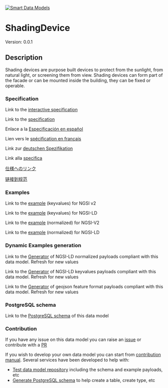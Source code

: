 [![Smart Data Models](https://smartdatamodels.org/wp-content/uploads/2022/01/SmartDataModels_logo.png "Logo")](https://smartdatamodels.org)
# ShadingDevice
Version: 0.0.1

## Description 

Shading devices are purpose built devices to protect from the sunlight, from natural light, or screening them from view. Shading devices can form part of the facade or can be mounted inside the building, they can be fixed or operable.
### Specification

Link to the [interactive specification](https://swagger.lab.fiware.org/?url=https://smart-data-models.github.io/dataModel.S4BLDG/ShadingDevice/swagger.yaml)

Link to the [specification](https://github.com/smart-data-models/dataModel.S4BLDG/blob/master/ShadingDevice/doc/spec.md)

Enlace a la [Especificación en español](https://github.com/smart-data-models/dataModel.S4BLDG/blob/master/ShadingDevice/doc/spec_ES.md)

Lien vers le [spécification en français](https://github.com/smart-data-models/dataModel.S4BLDG/blob/master/ShadingDevice/doc/spec_FR.md)

Link zur [deutschen Spezifikation](https://github.com/smart-data-models/dataModel.S4BLDG/blob/master/ShadingDevice/doc/spec_DE.md)

Link alla [specifica](https://github.com/smart-data-models/dataModel.S4BLDG/blob/master/ShadingDevice/doc/spec_IT.md)

[仕様へのリンク](https://github.com/smart-data-models/dataModel.S4BLDG/blob/master/ShadingDevice/doc/spec_JA.md)

[链接到规范](https://github.com/smart-data-models/dataModel.S4BLDG/blob/master/ShadingDevice/doc/spec_ZH.md)
### Examples

Link to the [example](https://smart-data-models.github.io/dataModel.S4BLDG/ShadingDevice/examples/example.json) (keyvalues) for NGSI v2

Link to the [example](https://smart-data-models.github.io/dataModel.S4BLDG/ShadingDevice/examples/example.jsonld) (keyvalues) for NGSI-LD

Link to the [example](https://smart-data-models.github.io/dataModel.S4BLDG/ShadingDevice/examples/example-normalized.json) (normalized) for NGSI-V2

Link to the [example](https://smart-data-models.github.io/dataModel.S4BLDG/ShadingDevice/examples/example-normalized.jsonld) (normalized) for NGSI-LD
### Dynamic Examples generation

Link to the [Generator](https://smartdatamodels.org/extra/ngsi-ld_generator.php?schemaUrl=https://raw.githubusercontent.com/smart-data-models/dataModel.S4BLDG/master/ShadingDevice/schema.json&email=info@smartdatamodels.org) of NGSI-LD normalized payloads compliant with this data model. Refresh for new values

Link to the [Generator](https://smartdatamodels.org/extra/ngsi-ld_generator_keyvalues.php?schemaUrl=https://raw.githubusercontent.com/smart-data-models/dataModel.S4BLDG/master/ShadingDevice/schema.json&email=info@smartdatamodels.org) of NGSI-LD keyvalues payloads compliant with this data model. Refresh for new values

Link to the [Generator](https://smartdatamodels.org/extra/geojson_features_generator.php?schemaUrl=https://raw.githubusercontent.com/smart-data-models/dataModel.S4BLDG/master/ShadingDevice/schema.json&email=info@smartdatamodels.org) of geojson feature format payloads compliant with this data model. Refresh for new values
### PostgreSQL schema

Link to the [PostgreSQL schema](https://smart-data-models.github.io/dataModel.S4BLDG/ShadingDevice/schema.sql) of this data model
### Contribution

 If you have any issue on this data model you can raise an [issue](https://github.com/smart-data-models/dataModel.S4BLDG/issues)  or contribute with a [PR](https://github.com/smart-data-models/dataModel.S4BLDG/pulls)

 If you wish to develop your own data model you can start from [contribution manual](https://bit.ly/contribution_manual). Several services have been developed to help with: 
 - [Test data model repository](https://smartdatamodels.org/index.php/data-models-contribution-api/) including the schema and example payloads, etc
 - [Generate PostgreSQL schema](https://smartdatamodels.org/index.php/sql-service/) to help create a table, create type, etc